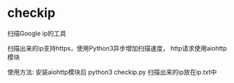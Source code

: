 # checkip
扫描Google ip的工具



扫描出来的ip支持https，使用Python3异步增加扫描速度，
http请求使用aiohttp模块



使用方法: 安装aiohttp模块后 python3 checkip.py
扫描出来的ip放在ip.txt中



